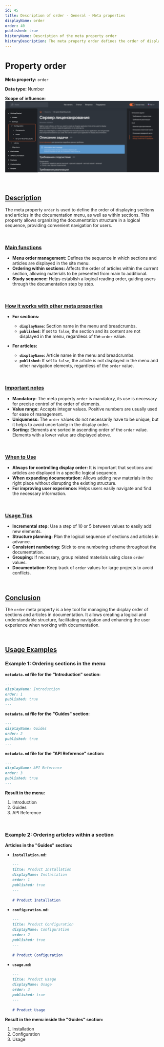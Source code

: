 ```yaml
---
id: 45
title: Description of order - General - Meta properties
displayName: order
order: 40
published: true
historyName: Description of the meta property order
historyDescription: The meta property order defines the order of displaying sections and articles in the documentation menu for easy navigation.
---
```


# Property order

**Meta property:** `order`

**Data type:** Number

**Scope of influence:**
![Property influence](https://raw.githubusercontent.com/SolarSpaceTech/product-documentation-help/refs/heads/main/ru/images/order.png)

<br/>

## [Description](description)

The meta property `order` is used to define the order of displaying sections and articles in the documentation menu, as well as within sections.
This property allows organizing the documentation structure in a logical sequence, providing convenient navigation for users.

<br/>

### [Main functions](basic-functions)

- **Menu order management:** Defines the sequence in which sections and articles are displayed in the site menu.
- **Ordering within sections:** Affects the order of articles within the current section, allowing materials to be presented from main to additional.
- **Study sequence:** Helps establish a logical reading order, guiding users through the documentation step by step.

<br/>

### [How it works with other meta properties](with-other-properties)

- **For sections:**

  - **`displayName`:** Section name in the menu and breadcrumbs.
  - **`published`:** If set to `false`, the section and its content are not displayed in the menu, regardless of the `order` value.

- **For articles:**
  - **`displayName`:** Article name in the menu and breadcrumbs.
  - **`published`:** If set to `false`, the article is not displayed in the menu and other navigation elements, regardless of the `order` value.

<br/>

### [Important notes](notes)

- **Mandatory:** The meta property `order` is mandatory, its use is necessary for precise control of the order of elements.
- **Value range:** Accepts integer values. Positive numbers are usually used for ease of management.
- **Uniqueness:** The `order` values do not necessarily have to be unique, but it helps to avoid uncertainty in the display order.
- **Sorting:** Elements are sorted in ascending order of the `order` value. Elements with a lower value are displayed above.

<br/>

### [When to Use](when-to-use)

- **Always for controlling display order:** It is important that sections and articles are displayed in a specific logical sequence.
- **When expanding documentation:** Allows adding new materials in the right place without disrupting the existing structure.
- **For improving user experience:** Helps users easily navigate and find the necessary information.

<br/>

### [Usage Tips](advice)

- **Incremental step:** Use a step of 10 or 5 between values to easily add new elements.
- **Structure planning:** Plan the logical sequence of sections and articles in advance.
- **Consistent numbering:** Stick to one numbering scheme throughout the documentation.
- **Grouping:** If necessary, group related materials using close `order` values.
- **Documentation:** Keep track of `order` values for large projects to avoid conflicts.

<br/>

## [Conclusion](conclusion)

The `order` meta property is a key tool for managing the display order of sections and articles in documentation.
It allows creating a logical and understandable structure, facilitating navigation and enhancing the user experience when working with documentation.

<br/>

## [Usage Examples](examples)

### Example 1: Ordering sections in the menu

**`metadata.md` file for the "Introduction" section:**

```md
---
displayName: Introduction
order: 1
published: true
---
```

**`metadata.md` file for the "Guides" section:**

```md
---
displayName: Guides
order: 2
published: true
---
```

**`metadata.md` file for the "API Reference" section:**

```md
---
displayName: API Reference
order: 3
published: true
---
```

**Result in the menu:**

1. Introduction
2. Guides
3. API Reference

<br/>

### Example 2: Ordering articles within a section

**Articles in the "Guides" section:**

- **`installation.md`:**

  ```md
  ---
  title: Product Installation
  displayName: Installation
  order: 1
  published: true
  ---

  # Product Installation
  ```

- **`configuration.md`:**

  ```md
  ---
  title: Product Configuration
  displayName: Configuration
  order: 2
  published: true
  ---

  # Product Configuration
  ```

- **`usage.md`:**

  ```md
  ---
  title: Product Usage
  displayName: Usage
  order: 3
  published: true
  ---

  # Product Usage
  ```

**Result in the menu inside the "Guides" section:**

1. Installation
2. Configuration
3. Usage

```

```
